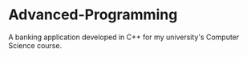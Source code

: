 # Advanced-Programming
A banking application developed in C++ for my university's Computer Science course.
